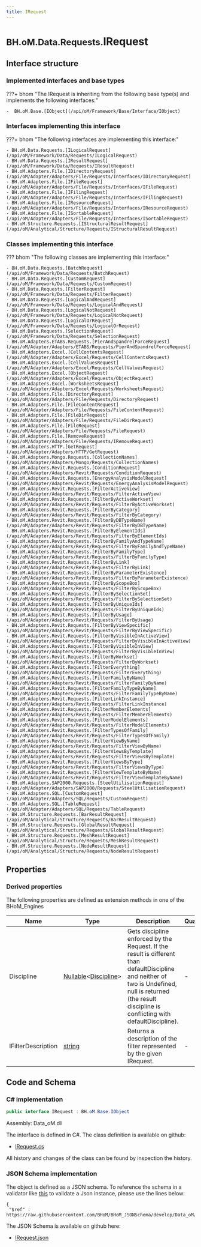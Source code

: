 ```yaml
---
title: IRequest
---
```


# <small>BH.oM.Data.Requests.</small>**IRequest**



## Interface structure

### Implemented interfaces and base types

???+ bhom "The IRequest is inheriting from the following base type(s) and implements the following interfaces:"

    -  BH.oM.Base.[IObject](/api/oM/Framework/Base/Interface/IObject)


### Interfaces implementing this interface

???+ bhom "The following interfaces are implementing this interface:"

    - BH.oM.Data.Requests.[ILogicalRequest](/api/oM/Framework/Data/Requests/ILogicalRequest)
    - BH.oM.Data.Requests.[IResultRequest](/api/oM/Framework/Data/Requests/IResultRequest)
    - BH.oM.Adapters.File.[IDirectoryRequest](/api/oM/Adapter/Adapters/File/Requests/Interfaces/IDirectoryRequest)
    - BH.oM.Adapters.File.[IFileRequest](/api/oM/Adapter/Adapters/File/Requests/Interfaces/IFileRequest)
    - BH.oM.Adapters.File.[IFilingRequest](/api/oM/Adapter/Adapters/File/Requests/Interfaces/IFilingRequest)
    - BH.oM.Adapters.File.[IResourceRequest](/api/oM/Adapter/Adapters/File/Requests/Interfaces/IResourceRequest)
    - BH.oM.Adapters.File.[ISortableRequest](/api/oM/Adapter/Adapters/File/Requests/Interfaces/ISortableRequest)
    - BH.oM.Structure.Requests.[IStructuralResultRequest](/api/oM/Analytical/Structure/Requests/IStructuralResultRequest)


### Classes implementing this interface

??? bhom "The following classes are implementing this interface:"

    - BH.oM.Data.Requests.[BatchRequest](/api/oM/Framework/Data/Requests/BatchRequest)
    - BH.oM.Data.Requests.[CustomRequest](/api/oM/Framework/Data/Requests/CustomRequest)
    - BH.oM.Data.Requests.[FilterRequest](/api/oM/Framework/Data/Requests/FilterRequest)
    - BH.oM.Data.Requests.[LogicalAndRequest](/api/oM/Framework/Data/Requests/LogicalAndRequest)
    - BH.oM.Data.Requests.[LogicalNotRequest](/api/oM/Framework/Data/Requests/LogicalNotRequest)
    - BH.oM.Data.Requests.[LogicalOrRequest](/api/oM/Framework/Data/Requests/LogicalOrRequest)
    - BH.oM.Data.Requests.[SelectionRequest](/api/oM/Framework/Data/Requests/SelectionRequest)
    - BH.oM.Adapters.ETABS.Requests.[PierAndSpandrelForceRequest](/api/oM/Adapter/Adapters/ETABS/Requests/PierAndSpandrelForceRequest)
    - BH.oM.Adapters.Excel.[CellContentsRequest](/api/oM/Adapter/Adapters/Excel/Requests/CellContentsRequest)
    - BH.oM.Adapters.Excel.[CellValuesRequest](/api/oM/Adapter/Adapters/Excel/Requests/CellValuesRequest)
    - BH.oM.Adapters.Excel.[ObjectRequest](/api/oM/Adapter/Adapters/Excel/Requests/ObjectRequest)
    - BH.oM.Adapters.Excel.[WorksheetsRequest](/api/oM/Adapter/Adapters/Excel/Requests/WorksheetsRequest)
    - BH.oM.Adapters.File.[DirectoryRequest](/api/oM/Adapter/Adapters/File/Requests/DirectoryRequest)
    - BH.oM.Adapters.File.[FileContentRequest](/api/oM/Adapter/Adapters/File/Requests/FileContentRequest)
    - BH.oM.Adapters.File.[FileDirRequest](/api/oM/Adapter/Adapters/File/Requests/FileDirRequest)
    - BH.oM.Adapters.File.[FileRequest](/api/oM/Adapter/Adapters/File/Requests/FileRequest)
    - BH.oM.Adapters.File.[RemoveRequest](/api/oM/Adapter/Adapters/File/Requests/IRemoveRequest)
    - BH.oM.Adapters.HTTP.[GetRequest](/api/oM/Adapter/Adapters/HTTP/GetRequest)
    - BH.oM.Adapters.Mongo.Requests.[CollectionNames](/api/oM/Adapter/Adapters/Mongo/Requests/CollectionNames)
    - BH.oM.Adapters.Revit.Requests.[ConditionRequest](/api/oM/Adapter/Adapters/Revit/Requests/ConditionRequest)
    - BH.oM.Adapters.Revit.Requests.[EnergyAnalysisModelRequest](/api/oM/Adapter/Adapters/Revit/Requests/EnergyAnalysisModelRequest)
    - BH.oM.Adapters.Revit.Requests.[FilterActiveView](/api/oM/Adapter/Adapters/Revit/Requests/FilterActiveView)
    - BH.oM.Adapters.Revit.Requests.[FilterByActiveWorkset](/api/oM/Adapter/Adapters/Revit/Requests/FilterByActiveWorkset)
    - BH.oM.Adapters.Revit.Requests.[FilterByCategory](/api/oM/Adapter/Adapters/Revit/Requests/FilterByCategory)
    - BH.oM.Adapters.Revit.Requests.[FilterByDBTypeName](/api/oM/Adapter/Adapters/Revit/Requests/FilterByDBTypeName)
    - BH.oM.Adapters.Revit.Requests.[FilterByElementIds](/api/oM/Adapter/Adapters/Revit/Requests/FilterByElementIds)
    - BH.oM.Adapters.Revit.Requests.[FilterByFamilyAndTypeName](/api/oM/Adapter/Adapters/Revit/Requests/FilterByFamilyAndTypeName)
    - BH.oM.Adapters.Revit.Requests.[FilterByFamilyType](/api/oM/Adapter/Adapters/Revit/Requests/FilterByFamilyType)
    - BH.oM.Adapters.Revit.Requests.[FilterByLink](/api/oM/Adapter/Adapters/Revit/Requests/FilterByLink)
    - BH.oM.Adapters.Revit.Requests.[FilterByParameterExistence](/api/oM/Adapter/Adapters/Revit/Requests/FilterByParameterExistence)
    - BH.oM.Adapters.Revit.Requests.[FilterByScopeBox](/api/oM/Adapter/Adapters/Revit/Requests/FilterByScopeBox)
    - BH.oM.Adapters.Revit.Requests.[FilterBySelectionSet](/api/oM/Adapter/Adapters/Revit/Requests/FilterBySelectionSet)
    - BH.oM.Adapters.Revit.Requests.[FilterByUniqueIds](/api/oM/Adapter/Adapters/Revit/Requests/FilterByUniqueIds)
    - BH.oM.Adapters.Revit.Requests.[FilterByUsage](/api/oM/Adapter/Adapters/Revit/Requests/FilterByUsage)
    - BH.oM.Adapters.Revit.Requests.[FilterByViewSpecific](/api/oM/Adapter/Adapters/Revit/Requests/FilterByViewSpecific)
    - BH.oM.Adapters.Revit.Requests.[FilterByVisibleInActiveView](/api/oM/Adapter/Adapters/Revit/Requests/FilterByVisibleInActiveView)
    - BH.oM.Adapters.Revit.Requests.[FilterByVisibleInView](/api/oM/Adapter/Adapters/Revit/Requests/FilterByVisibleInView)
    - BH.oM.Adapters.Revit.Requests.[FilterByWorkset](/api/oM/Adapter/Adapters/Revit/Requests/FilterByWorkset)
    - BH.oM.Adapters.Revit.Requests.[FilterEverything](/api/oM/Adapter/Adapters/Revit/Requests/FilterEverything)
    - BH.oM.Adapters.Revit.Requests.[FilterFamilyByName](/api/oM/Adapter/Adapters/Revit/Requests/FilterFamilyByName)
    - BH.oM.Adapters.Revit.Requests.[FilterFamilyTypeByName](/api/oM/Adapter/Adapters/Revit/Requests/FilterFamilyTypeByName)
    - BH.oM.Adapters.Revit.Requests.[FilterLinkInstance](/api/oM/Adapter/Adapters/Revit/Requests/FilterLinkInstance)
    - BH.oM.Adapters.Revit.Requests.[FilterMemberElements](/api/oM/Adapter/Adapters/Revit/Requests/FilterMemberElements)
    - BH.oM.Adapters.Revit.Requests.[FilterModelElements](/api/oM/Adapter/Adapters/Revit/Requests/FilterModelElements)
    - BH.oM.Adapters.Revit.Requests.[FilterTypesOfFamily](/api/oM/Adapter/Adapters/Revit/Requests/FilterTypesOfFamily)
    - BH.oM.Adapters.Revit.Requests.[FilterViewByName](/api/oM/Adapter/Adapters/Revit/Requests/FilterViewByName)
    - BH.oM.Adapters.Revit.Requests.[FilterViewsByTemplate](/api/oM/Adapter/Adapters/Revit/Requests/FilterViewsByTemplate)
    - BH.oM.Adapters.Revit.Requests.[FilterViewsByType](/api/oM/Adapter/Adapters/Revit/Requests/FilterViewsByType)
    - BH.oM.Adapters.Revit.Requests.[FilterViewTemplateByName](/api/oM/Adapter/Adapters/Revit/Requests/FilterViewTemplateByName)
    - BH.oM.Adapters.SAP2000.Requests.[SteelUtilisationRequest](/api/oM/Adapter/Adapters/SAP2000/Requests/SteelUtilisationRequest)
    - BH.oM.Adapters.SQL.[CustomRequest](/api/oM/Adapter/Adapters/SQL/Requests/CustomRequest)
    - BH.oM.Adapters.SQL.[TableRequest](/api/oM/Adapter/Adapters/SQL/Requests/TableRequest)
    - BH.oM.Structure.Requests.[BarResultRequest](/api/oM/Analytical/Structure/Requests/BarResultRequest)
    - BH.oM.Structure.Requests.[GlobalResultRequest](/api/oM/Analytical/Structure/Requests/GlobalResultRequest)
    - BH.oM.Structure.Requests.[MeshResultRequest](/api/oM/Analytical/Structure/Requests/MeshResultRequest)
    - BH.oM.Structure.Requests.[NodeResultRequest](/api/oM/Analytical/Structure/Requests/NodeResultRequest)


## Properties

### Derived properties

The following properties are defined as extension methods in one of the BHoM_Engines

| Name             | Type             | Description      | Quantity         | Engine           |
|------------------|------------------|------------------|------------------|------------------|
| Discipline | [Nullable](https://learn.microsoft.com/en-us/dotnet/api/System.Nullable-1?view=netstandard-2.0)&lt;[Discipline](/api/oM/Adapter/Adapters/Revit/Enums/Discipline)&gt; | Gets discipline enforced by the Request. If the result is different than defaultDiscipline and neither of two is Undefined, null is returned (the result discipline is conflicting with defaultDiscipline). | - | Revit_Engine |
| IFilterDescription | [string](https://learn.microsoft.com/en-us/dotnet/api/System.String?view=netstandard-2.0) | Returns a description of the filter represented by the given IRequest. | - | Revit_Engine |


## Code and Schema

### C# implementation

``` C# title="C#"
public interface IRequest : BH.oM.Base.IObject
```

Assembly: Data_oM.dll

The interface is defined in C#. The class definition is available on github:

- [IRequest.cs](https://github.com/BHoM/BHoM/blob/develop/Data_oM/Requests\IRequest.cs)

All history and changes of the class can be found by inspection the history.
### JSON Schema implementation

The object is defined as a JSON schema. To reference the schema in a validator like [this](https://www.jsonschemavalidator.net/) to validate a Json instance, please use the lines below:

``` { .json .copy .select } title="JSON Schema"
{
 "$ref" : https://raw.githubusercontent.com/BHoM/BHoM_JSONSchema/develop/Data_oM/Requests/IRequest.json}
```

The JSON Schema is available on github here:

- [IRequest.json](https://github.com/BHoM/BHoM_JSONSchema/blob/develop/Data_oM/Requests/IRequest.json)
